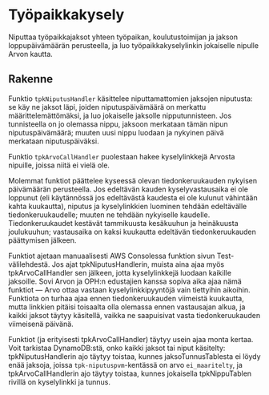 # Työpaikkakysely

Niputtaa työpaikkajaksot yhteen työpaikan, koulutustoimijan ja jakson
loppupäivämäärän perusteella, ja luo työpaikkakyselylinkin jokaiselle nipulle
Arvon kautta.


## Rakenne

Funktio `tpkNiputusHandler` käsittelee niputtamattomien jaksojen niputusta: se käy
ne jaksot läpi, joiden niputuspäivämäärä on merkattu määrittelemättömäksi, ja
luo jokaiselle jaksolle nipputunnisteen. Jos tunnisteella on jo olemassa nippu,
jaksoon merkataan tämän nipun niputuspäivämäärä; muuten uusi nippu luodaan ja
nykyinen päivä merkataan niputuspäiväksi.

Funktio `tpkArvoCallHandler` puolestaan hakee kyselylinkkejä Arvosta nipuille,
joissa niitä ei vielä ole.

Molemmat funktiot päättelee kyseessä olevan tiedonkeruukauden nykyisen 
päivämäärän perusteella. Jos edeltävän kauden kyselyvastausaika ei ole loppunut 
(eli käytännössä jos edeltävästä kaudesta ei ole kulunut vähintään kahta 
kuukautta), niputus ja kyselylinkkien luominen tehdään edeltävälle 
tiedonkeruukaudelle; muuten ne tehdään nykyiselle kaudelle. Tiedonkeruukaudet 
kestävät tammikuusta kesäkuuhun ja heinäkuusta joulukuuhun; vastausaika on kaksi 
kuukautta edeltävän tiedonkeruukauden päättymisen jälkeen.

Funktiot ajetaan manuaalisesti AWS Consolessa funktion sivun Test-välilehdestä. 
Jos ajat tpkNiputusHandlerin, muista aina ajaa myös tpkArvoCallHandler sen 
jälkeen, jotta kyselylinkkejä luodaan kaikille jaksoille. Sovi Arvon ja OPH:n 
edustajien kanssa sopiva aika ajaa nämä funktiot — Arvo ottaa vastaan 
kyselylinkkipyyntöjä vain tiettyihin aikoihin. Funktiota on turhaa ajaa ennen
tiedonkeruukauden viimeistä kuukautta, mutta linkkien pitäisi toisaalta olla 
olemassa ennen vastausajan alkua, ja kaikki jaksot täytyy käsitellä, vaikka ne 
saapuisivat vasta tiedonkeruukauden viimeisenä päivänä.

Funktiot (ja erityisesti tpkArvoCallHandler) täytyy usein ajaa monta kertaa.
Voit tarkistaa DynamoDB:stä, onko kaikki jaksot tai niput käsitelty:
tpkNiputusHandlerin ajo täytyy toistaa, kunnes jaksoTunnusTablesta ei löydy 
enää jaksoja, joissa `tpk-niputuspvm`-kentässä on arvo
`ei_maaritelty`, ja tpkArvoCallHandlerin ajo täytyy toistaa, kunnes jokaisella
tpkNippuTablen rivillä on kyselylinkki ja tunnus.
